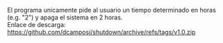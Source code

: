 El programa unicamente pide al usuario un tiempo determinado en horas (e.g. "2") y apaga el sistema en 2 horas.
<br />Enlace de descarga: https://github.com/dcamposj/shutdown/archive/refs/tags/v1.0.zip
